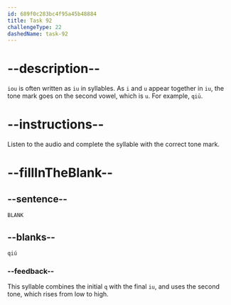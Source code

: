 ```yaml
---
id: 689f0c283bc4f95a45b48884
title: Task 92
challengeType: 22
dashedName: task-92
---
```


<!-- (Audio) A: qiú -->

# --description--

`iou` is often written as `iu` in syllables. As `i` and `u` appear together in `iu`, the tone mark goes on the second vowel, which is `u`. For example, `qiū`.

# --instructions--

Listen to the audio and complete the syllable with the correct tone mark.

# --fillInTheBlank--

## --sentence--

`BLANK`

## --blanks--

`qiú`

### --feedback--

This syllable combines the initial `q` with the final `iu`, and uses the second tone, which rises from low to high.

